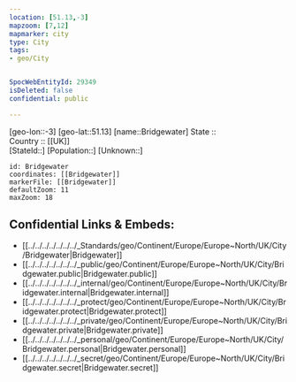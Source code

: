 ```yaml
---
location: [51.13,-3] 
mapzoom: [7,12] 
mapmarker: city 
type: City
tags:
- geo/City


SpocWebEntityId: 29349
isDeleted: false
confidential: public

---
```

[geo-lon::-3] 
[geo-lat::51.13] 
[name::Bridgewater] 
State ::  
Country :: [[UK]]  
[StateId::] 
[Population::] 
[Unknown::] 


```leaflet
id: Bridgewater
coordinates: [[Bridgewater]] 
markerFile: [[Bridgewater]] 
defaultZoom: 11 
maxZoom: 18
```


## Confidential Links & Embeds: 
- [[../../../../../../../_Standards/geo/Continent/Europe/Europe~North/UK/City/Bridgewater|Bridgewater]] 
- [[../../../../../../../_public/geo/Continent/Europe/Europe~North/UK/City/Bridgewater.public|Bridgewater.public]] 
- [[../../../../../../../_internal/geo/Continent/Europe/Europe~North/UK/City/Bridgewater.internal|Bridgewater.internal]] 
- [[../../../../../../../_protect/geo/Continent/Europe/Europe~North/UK/City/Bridgewater.protect|Bridgewater.protect]] 
- [[../../../../../../../_private/geo/Continent/Europe/Europe~North/UK/City/Bridgewater.private|Bridgewater.private]] 
- [[../../../../../../../_personal/geo/Continent/Europe/Europe~North/UK/City/Bridgewater.personal|Bridgewater.personal]] 
- [[../../../../../../../_secret/geo/Continent/Europe/Europe~North/UK/City/Bridgewater.secret|Bridgewater.secret]] 
